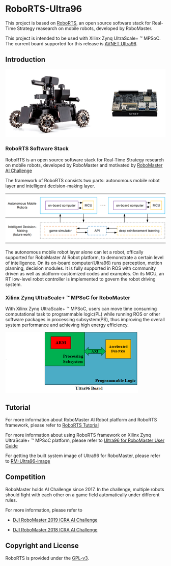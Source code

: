# RoboRTS-Ultra96
This project is based on [RoboRTS](https://github.com/RoboMaster/RoboRTS), an open source software stack for Real-Time Strategy reasearch on mobile robots, developed by RoboMaster. 

This project is intended to be used with Xilinx Zynq UltraScale+ ™ MPSoC. The current board supported for this release is [AVNET Ultra96](https://www.96boards.org/product/ultra96/). 

## Introduction

<img src="images/robot_ultra96.jpg" style="zoom:100%;display: inline-block; float:middle"/>

### RoboRTS Software Stack

RoboRTS is an open source software stack for Real-Time Strategy research on mobile robots, developed by RoboMaster and motivated by [RoboMaster AI Challenge](#competition)

The framework of RoboRTS consists two parts: autonomous mobile robot layer and intelligent decision-making layer.

<img src="images/system.png" style="zoom:80%;display: inline-block; float:middle"/>

The autonomous mobile robot layer alone can let a robot, offically supported for RoboMaster AI Robot platform, to demonstrate a certain level of intelligence. On its on-board computer(Ultra96) runs perception, motion planning, decision modules. It is fully supported in ROS with community driven as well as platform-customized codes and examples. On its MCU, an RT low-level robot controller is implemented to govern the robot driving system.

### Xilinx Zynq UltraScale+ ™ MPSoC for RoboMaster

With Xilinx Zynq UltraScale+ ™ MPSoC, users can move time consuming computational task to programmable logic(PL) while running ROS or other software packages in processing subsystem(PS), thus improving the overall system performance and achieving high energy efficiency.

<img src="images/User_Guide_Design_Topo.png" style="zoom:70%;display: inline-block; float:middle"/>

## Tutorial

For more information about RoboMaster AI Robot platform and RoboRTS framework, please refer to [RoboRTS Tutorial](https://robomaster.github.io/RoboRTS-Tutorial/#/)

For more information about using RoboRTS framework on Xilinx Zynq UltraScale+ ™ MPSoC platform, please refer to [Ultra96 for RoboMaster User Guide](https://weiyi0207.gitbook.io/ultra96-for-robomaster-user-guide/)

For getting the built system image of Ultra96 for RoboMaster, please refer to [RM-Ultra96-image](https://github.com/weiyi0207/RM-Ultra96-image/tree/RM_DPU) 

## Competition

RoboMaster holds AI Challenge since 2017. In the challenge, multiple robots should fight with each other on a game field automatically under different rules.

For more information, please refer to

- [DJI RoboMaster 2019 ICRA AI Challenge](https://icra2019.org/competitions/dji-robomaster-ai-challenge)

- [DJI RoboMaster 2018 ICRA AI Challenge](https://icra2018.org/dji-robomaster-ai-challenge/)

## Copyright and License

RoboRTS is provided under the [GPL-v3](COPYING).
